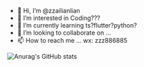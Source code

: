 - 👋 Hi, I’m @zzailianlian
- 👀 I’m interested in Coding???
- 🌱 I’m currently learning ts?flutter?python?
- 💞️ I’m looking to collaborate on ...
- 📫 How to reach me ...
wx: zzz886885

![Anurag's GitHub stats](https://github-readme-stats.vercel.app/api?username=zzailianlian&show_icons=true&theme=radical)

<!---
zzailianlian/zzailianlian is a ✨ special ✨ repository because its `README.md` (this file) appears on your GitHub profile.
You can click the Preview link to take a look at your changes.
--->
